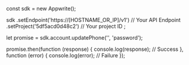 const sdk = new Appwrite();

sdk
    .setEndpoint('https://[HOSTNAME_OR_IP]/v1') // Your API Endpoint
    .setProject('5df5acd0d48c2') // Your project ID
;

let promise = sdk.account.updatePhone('', 'password');

promise.then(function (response) {
    console.log(response); // Success
}, function (error) {
    console.log(error); // Failure
});
